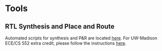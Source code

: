 # Tools
## RTL Synthesis and Place and Route
Automated scripts for synthesis and P&R are located [here](https://github.com/UNARY-Lab/Tools/tree/main/script-auto-syn-pr). For UW-Madison ECE/CS 552 extra credit, please follow the instructions [here](https://github.com/zhewen404/Tools/tree/main/script-auto-syn-pr#synthesis-script-for-ececs-552-use).
